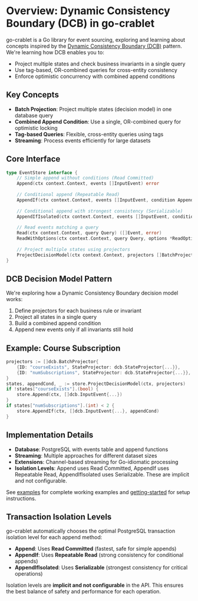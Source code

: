 # Overview: Dynamic Consistency Boundary (DCB) in go-crablet

go-crablet is a Go library for event sourcing, exploring and learning about concepts inspired by the [Dynamic Consistency Boundary (DCB)](https://dcb.events/) pattern. We're learning how DCB enables you to:

- Project multiple states and check business invariants in a single query
- Use tag-based, OR-combined queries for cross-entity consistency
- Enforce optimistic concurrency with combined append conditions

## Key Concepts

- **Batch Projection**: Project multiple states (decision model) in one database query
- **Combined Append Condition**: Use a single, OR-combined query for optimistic locking
- **Tag-based Queries**: Flexible, cross-entity queries using tags
- **Streaming**: Process events efficiently for large datasets

## Core Interface

```go
type EventStore interface {
    // Simple append without conditions (Read Committed)
    Append(ctx context.Context, events []InputEvent) error
    
    // Conditional append (Repeatable Read)
    AppendIf(ctx context.Context, events []InputEvent, condition AppendCondition) error
    
    // Conditional append with strongest consistency (Serializable)
    AppendIfIsolated(ctx context.Context, events []InputEvent, condition AppendCondition) error
    
    // Read events matching a query
    Read(ctx context.Context, query Query) ([]Event, error)
    ReadWithOptions(ctx context.Context, query Query, options *ReadOptions) ([]Event, error)
    
    // Project multiple states using projectors
    ProjectDecisionModel(ctx context.Context, projectors []BatchProjector) (map[string]any, AppendCondition, error)
}
```

## DCB Decision Model Pattern

We're exploring how a Dynamic Consistency Boundary decision model works:

1. Define projectors for each business rule or invariant
2. Project all states in a single query
3. Build a combined append condition
4. Append new events only if all invariants still hold

## Example: Course Subscription

```go
projectors := []dcb.BatchProjector{
    {ID: "courseExists", StateProjector: dcb.StateProjector{...}},
    {ID: "numSubscriptions", StateProjector: dcb.StateProjector{...}},
}
states, appendCond, _ := store.ProjectDecisionModel(ctx, projectors)
if !states["courseExists"].(bool) { 
    store.Append(ctx, []dcb.InputEvent{...}) 
}
if states["numSubscriptions"].(int) < 2 { 
    store.AppendIf(ctx, []dcb.InputEvent{...}, appendCond) 
}
```

## Implementation Details

- **Database**: PostgreSQL with events table and append functions
- **Streaming**: Multiple approaches for different dataset sizes
- **Extensions**: Channel-based streaming for Go-idiomatic processing
- **Isolation Levels**: Append uses Read Committed, AppendIf uses Repeatable Read, AppendIfIsolated uses Serializable. These are implicit and not configurable.

See [examples](examples.md) for complete working examples and [getting-started](getting-started.md) for setup instructions.

## Transaction Isolation Levels

go-crablet automatically chooses the optimal PostgreSQL transaction isolation level for each append method:

- **Append**: Uses **Read Committed** (fastest, safe for simple appends)
- **AppendIf**: Uses **Repeatable Read** (strong consistency for conditional appends)
- **AppendIfIsolated**: Uses **Serializable** (strongest consistency for critical operations)

Isolation levels are **implicit and not configurable** in the API. This ensures the best balance of safety and performance for each operation.